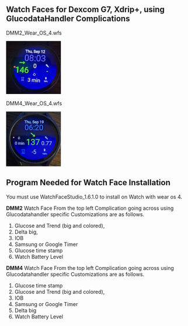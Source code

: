 ## Watch Faces for Dexcom G7, Xdrip+, using GlucodataHandler Complications

DMM2_Wear_OS_4.wfs

![DMM2](https://raw.githubusercontent.com/sderaps/DMM/main/DMM2_Dexcom_G7_Xdrip.jpg)


DMM4_Wear_OS_4.wfs

![DMM4](https://raw.githubusercontent.com/sderaps/DMM/main/DMM4_DexcomG7_Xdrip.jpg)





## Program Needed for Watch Face Installation
You must use WatchFaceStudio_1.6.1.0 to install on Watch with wear os 4.

**DMM2** Watch Face From the top left Complication going across using Glucodatahandler specific Customizations are as follows.

1. Glucose and Trend (big and colored),
2. Delta big,
3. IOB
4. Samsung or Google Timer
5. Glucose time stamp
6. Watch Battery Level

**DMM4** Watch Face From the top left Complication going across using Glucodatahandler specific Customizations are as follows.

1. Glucose time stamp
2. Glucose and Trend (big and colored),
3. IOB
4. Samsung or Google Timer
5. Delta big
6. Watch Battery Level
